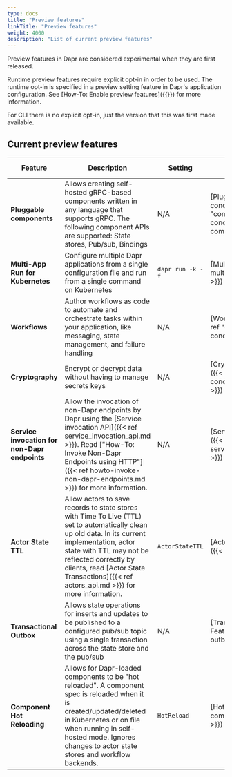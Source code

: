 ```yaml
---
type: docs
title: "Preview features"
linkTitle: "Preview features"
weight: 4000
description: "List of current preview features"
---
```

Preview features in Dapr are considered experimental when they are first released.

Runtime preview features require explicit opt-in in order to be used. The runtime opt-in is specified in a preview setting feature in Dapr's application configuration. See [How-To: Enable preview features]({{<ref preview-features>}}) for more information.

For CLI there is no explicit opt-in, just the version that this was first made available.

## Current preview features

| Feature | Description | Setting | Documentation | Version introduced |
| --- | --- | --- | --- | --- |
| **Pluggable components** | Allows creating self-hosted gRPC-based components written in any language that supports gRPC. The following component APIs are supported: State stores, Pub/sub, Bindings | N/A | [Pluggable components concept]({{<ref "components-concept#pluggable-components" >}})| v1.9  |
| **Multi-App Run for Kubernetes** | Configure multiple Dapr applications from a single configuration file and run from a single command on Kubernetes | `dapr run -k -f` | [Multi-App Run]({{< ref multi-app-dapr-run.md >}}) | v1.12 |
| **Workflows** | Author workflows as code to automate and orchestrate tasks within your application, like messaging, state management, and failure handling | N/A | [Workflows concept]({{< ref "components-concept#workflows" >}})| v1.10  |
| **Cryptography** | Encrypt or decrypt data without having to manage secrets keys  | N/A | [Cryptography concept]({{< ref "components-concept#cryptography" >}})| v1.11  |
| **Service invocation for non-Dapr endpoints** | Allow the invocation of non-Dapr endpoints by Dapr using the [Service invocation API]({{< ref service_invocation_api.md >}}). Read ["How-To: Invoke Non-Dapr Endpoints using HTTP"]({{< ref howto-invoke-non-dapr-endpoints.md >}}) for more information. | N/A | [Service invocation API]({{< ref service_invocation_api.md >}}) | v1.11  |
| **Actor State TTL** | Allow actors to save records to state stores with Time To Live (TTL) set to automatically clean up old data. In its current implementation, actor state with TTL may not be reflected correctly by clients, read [Actor State Transactions]({{< ref actors_api.md >}}) for more information. | `ActorStateTTL` | [Actor State Transactions]({{< ref actors_api.md >}}) | v1.11  |
| **Transactional Outbox** | Allows state operations for inserts and updates to be published to a configured pub/sub topic using a single transaction across the state store and the pub/sub | N/A | [Transactional Outbox Feature]({{< ref howto-outbox.md >}}) | v1.12  |
| **Component Hot Reloading** | Allows for Dapr-loaded components to be "hot reloaded". A component spec is reloaded when it is created/updated/deleted in Kubernetes or on file when running in self-hosted mode. Ignores changes to actor state stores and workflow backends. | `HotReload`| [Hot Reloading]({{< ref components-concept.md >}}) | v1.13  |
